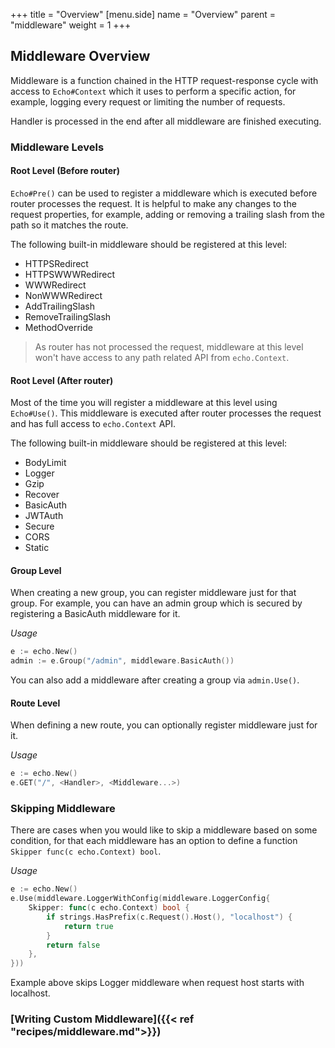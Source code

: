 +++
title = "Overview"
[menu.side]
  name = "Overview"
  parent = "middleware"
  weight = 1
+++

## Middleware Overview

Middleware is a function chained in the HTTP request-response cycle with access
to `Echo#Context` which it uses to perform a specific action, for example, logging
every request or limiting the number of requests.

Handler is processed in the end after all middleware are finished executing.

### Middleware Levels

#### Root Level (Before router)

`Echo#Pre()` can be used to register a middleware which is executed before router
processes the request. It is helpful to make any changes to the request properties,
for example, adding or removing a trailing slash from the path so it matches the
route.

The following built-in middleware should be registered at this level:

- HTTPSRedirect
- HTTPSWWWRedirect
- WWWRedirect
- NonWWWRedirect
- AddTrailingSlash
- RemoveTrailingSlash
- MethodOverride

> As router has not processed the request, middleware at this level won't
have access to any path related API from `echo.Context`.

#### Root Level (After router)

Most of the time you will register a middleware at this level using `Echo#Use()`.
This middleware is executed after router processes the request and has full access
to `echo.Context` API.

The following built-in middleware should be registered at this level:

- BodyLimit
- Logger
- Gzip
- Recover
- BasicAuth
- JWTAuth
- Secure
- CORS
- Static

#### Group Level

When creating a new group, you can register middleware just for that group. For
example, you can have an admin group which is secured by registering a BasicAuth
middleware for it.

*Usage*

```go
e := echo.New()
admin := e.Group("/admin", middleware.BasicAuth())
```

You can also add a middleware after creating a group via `admin.Use()`.

#### Route Level

When defining a new route, you can optionally register middleware just for it.

*Usage*

```go
e := echo.New()
e.GET("/", <Handler>, <Middleware...>)
```

### Skipping Middleware

There are cases when you would like to skip a middleware based on some condition,
for that each middleware has an option to define a function `Skipper func(c echo.Context) bool`.

*Usage*

```go
e := echo.New()
e.Use(middleware.LoggerWithConfig(middleware.LoggerConfig{
	Skipper: func(c echo.Context) bool {
		if strings.HasPrefix(c.Request().Host(), "localhost") {
			return true
		}
		return false
	},
}))
```

Example above skips Logger middleware when request host starts with localhost.

### [Writing Custom Middleware]({{< ref "recipes/middleware.md">}})
